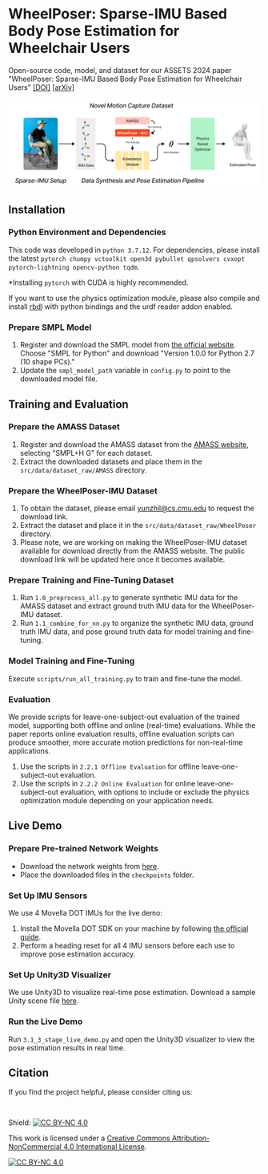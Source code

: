 # WheelPoser: Sparse-IMU Based Body Pose Estimation for Wheelchair Users

Open-source code, model, and dataset for our ASSETS 2024 paper "WheelPoser: Sparse-IMU Based Body Pose Estimation for Wheelchair Users"
[[DOI]](https://doi.org/10.1145/3663548.3675638) [[arXiv]](https://arxiv.org/abs/2409.08494)


![Teaser Image](./media/WheelPoser.png)

## Installation

### Python Environment and Dependencies
This code was developed in `python 3.7.12`. For dependencies, please install the latest `pytorch chumpy vctoolkit open3d pybullet qpsolvers cvxopt pytorch-lightning opencv-python tqdm`.

*Installing `pytorch` with CUDA is highly recommended.

If you want to use the physics optimization module, please also compile and install [rbdl](https://github.com/rbdl/rbdl) with python bindings and the urdf reader addon enabled.

### Prepare SMPL Model
1. Register and download the SMPL model from [the official website](https://smpl.is.tue.mpg.de/). Choose "SMPL for Python" and download "Version 1.0.0 for Python 2.7 (10 shape PCs)."
2. Update the `smpl_model_path` variable in `config.py` to point to the downloaded model file.

## Training and Evaluation

### Prepare the AMASS Dataset
1. Register and download the AMASS dataset from the [AMASS website](https://amass.is.tue.mpg.de/), selecting "SMPL+H G" for each dataset.
2. Extract the downloaded datasets and place them in the `src/data/dataset_raw/AMASS` directory.

### Prepare the WheelPoser-IMU Dataset
1. To obtain the dataset, please email [yunzhil@cs.cmu.edu](mailto:yunzhil@cs.cmu.edu) to request the download link.
2. Extract the dataset and place it in the `src/data/dataset_raw/WheelPoser` directory.
3. Please note, we are working on making the WheelPoser-IMU dataset available for download directly from the AMASS website. The public download link will be updated here once it becomes available.

### Prepare Training and Fine-Tuning Dataset
1. Run `1.0_preprocess_all.py` to generate synthetic IMU data for the AMASS dataset and extract ground truth IMU data for the WheelPoser-IMU dataset.
2. Run `1.1_combine_for_nn.py` to organize the synthetic IMU data, ground truth IMU data, and pose ground truth data for model training and fine-tuning.

### Model Training and Fine-Tuning
Execute `scripts/run_all_training.py` to train and fine-tune the model.

### Evaluation
We provide scripts for leave-one-subject-out evaluation of the trained model, supporting both offline and online (real-time) evaluations. While the paper reports online evaluation results, offline evaluation scripts can produce smoother, more accurate motion predictions for non-real-time applications.

1. Use the scripts in `2.2.1 Offline Evaluation` for offline leave-one-subject-out evaluation.
2. Use the scripts in `2.2.2 Online Evaluation` for online leave-one-subject-out evaluation, with options to include or exclude the physics optimization module depending on your application needs.

## Live Demo

### Prepare Pre-trained Network Weights
- Download the network weights from [here]().
- Place the downloaded files in the `checkpoints` folder.

### Set Up IMU Sensors
We use 4 Movella DOT IMUs for the live demo:
1. Install the Movella DOT SDK on your machine by following [the official guide](https://base.movella.com/s/article/Movella-DOT-PC-SDK-Guide?language=en_US).
2. Perform a heading reset for all 4 IMU sensors before each use to improve pose estimation accuracy.

### Set Up Unity3D Visualizer
We use Unity3D to visualize real-time pose estimation. Download a sample Unity scene file [here](). 

### Run the Live Demo
Run `3.1_3_stage_live_demo.py` and open the Unity3D visualizer to view the pose estimation results in real time.



## Citation

If you find the project helpful, please consider citing us:

```
 
```


Shield: [![CC BY-NC 4.0][cc-by-nc-shield]][cc-by-nc]

This work is licensed under a
[Creative Commons Attribution-NonCommercial 4.0 International License][cc-by-nc].

[![CC BY-NC 4.0][cc-by-nc-image]][cc-by-nc]

[cc-by-nc]: https://creativecommons.org/licenses/by-nc/4.0/
[cc-by-nc-image]: https://licensebuttons.net/l/by-nc/4.0/88x31.png
[cc-by-nc-shield]: https://img.shields.io/badge/License-CC%20BY--NC%204.0-lightgrey.svg